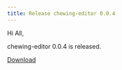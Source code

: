 ```yaml
---
title: Release chewing-editor 0.0.4
---
```

Hi All,

chewing-editor 0.0.4 is released.

[Download](https://github.com/chewing/chewing-editor/releases)
